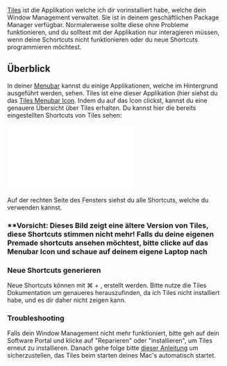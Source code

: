 [Tiles](https://freemacsoft.net/tiles/) ist die Applikation welche ich dir vorinstalliert habe, welche dein Window Management verwaltet. Sie ist in deinem geschäftlichen Package Manager verfügbar. Normalerweise sollte diese ohne Probleme funktionieren, und du solltest mit der Applikation nur interagieren müssen, wenn deine Schortcuts nicht funktionieren oder du neue Shortcuts programmieren möchtest.

## Überblick

In deiner [Menubar](Images/Menubar.md) kannst du einige Applikationen, welche im Hintergrund ausgeführt werden, sehen. Tiles ist eine dieser Applikation (hier siehst du das [Tiles Menubar Icon](Images/Tiles%20Menubar%20Icon.md). Indem du auf das Icon clickst, kannst du eine genauere Übersicht über Tiles erhalten. Du kannst hier die bereits eingestellten Shortcuts von Tiles sehen:

![TilesMenuaBarPremadeShortcuts](Images/TilesMenuaBarPremadeShortcuts.md)

Auf der rechten Seite des Fensters siehst du alle Shortcuts, welche du verwenden kannst.

### **Vorsicht: Dieses Bild zeigt eine ältere Version von Tiles, diese Shortcuts stimmen nicht mehr! Falls du deine eigenen Premade shortcuts ansehen möchtest, bitte clicke auf das Menubar Icon und schaue auf deinem eigene Laptop nach

### Neue Shortcuts generieren

Neue Shortcuts können mit ⌘ + , erstellt werden. Bitte nutze die Tiles Dokumentation um genaueres herauszufinden, da ich Tiles nicht installiert habe, und es dir daher nicht zeigen kann.

### Troubleshooting

Falls dein Window Management nicht mehr funktioniert, bitte geh auf dein Software Portal und klicke auf "Reparieren" oder "installieren", um Tiles erneut zu installieren. Danach gehe folge bitte [dieser Anleitung](https://support.apple.com/guide/mac-help/open-items-automatically-when-you-log-in-mh15189/12.0/mac/12.0) um sicherzustellen, das Tiles beim starten deines Mac's automatisch startet.
